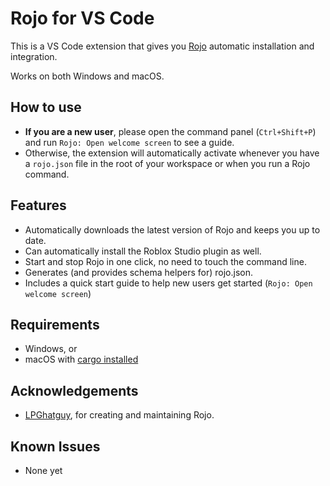 # Rojo for VS Code

This is a VS Code extension that gives you [Rojo](https://github.com/LPGhatguy/rojo) automatic installation and integration.

Works on both Windows and macOS.

## How to use

- **If you are a new user**, please open the command panel (`Ctrl+Shift+P`) and run `Rojo: Open welcome screen` to see a guide.
- Otherwise, the extension will automatically activate whenever you have a `rojo.json` file in the root of your workspace or when you run a Rojo command.

## Features

- Automatically downloads the latest version of Rojo and keeps you up to date.
- Can automatically install the Roblox Studio plugin as well.
- Start and stop Rojo in one click, no need to touch the command line.
- Generates (and provides schema helpers for) rojo.json.
- Includes a quick start guide to help new users get started (`Rojo: Open welcome screen`)

## Requirements

- Windows, or
- macOS with [cargo installed](https://doc.rust-lang.org/cargo/getting-started/installation.html)

## Acknowledgements

- [LPGhatguy](https://github.com/LPGhatguy), for creating and maintaining Rojo.

## Known Issues

- None yet
